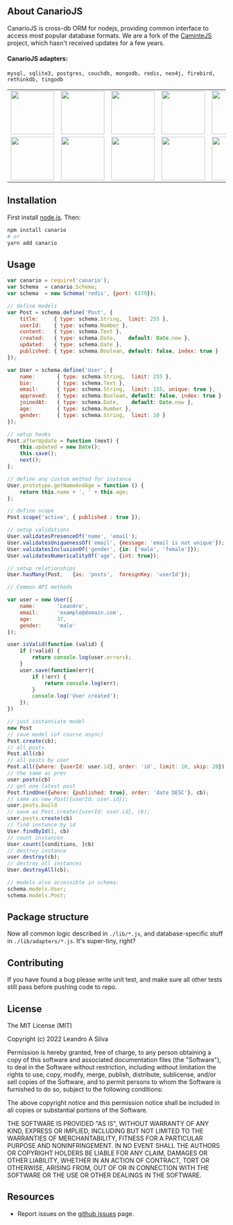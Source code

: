## About CanarioJS

CanarioJS is cross-db ORM for nodejs, providing common interface to access
most popular database formats. We are a fork of the [CaminteJS](
https://github.com/biggora/canario) project, which hasn't received updates for a few years.

#### CanarioJS adapters:
    mysql, sqlite3, postgres, couchdb, mongodb, redis, neo4j, firebird, rethinkdb, tingodb

<table>
    <tr>
      <td><img width="100" src="https://github.com/leandroasilva/canario/raw/main/media/memory.png"/></td>
      <td><img width="100" src="https://github.com/leandroasilva/canario/raw/main/media/mongodb.png"/></td>
      <td><img width="100" src="https://github.com/leandroasilva/canario/raw/main/media/mysql.png"/></td>
      <td><img width="100" src="https://github.com/leandroasilva/canario/raw/main/media/postgresql.png"/></td>
      <td><img width="100" src="https://github.com/leandroasilva/canario/raw/main/media/sqlite.png"/></td>
      <td><img width="100" src="https://github.com/leandroasilva/canario/raw/main/media/mariadb.png"/></td>
      <td><img width="100" src="https://github.com/leandroasilva/canario/raw/main/media/firebird.png"/></td>   
    </tr>
    <tr>
      <td><img width="100" src="https://github.com/leandroasilva/canario/raw/main/media/couchdb.png"/></td>
      <td><img width="100" src="https://github.com/leandroasilva/canario/raw/main/media/rethinkdb.png"/></td>
      <td><img width="100" src="https://github.com/leandroasilva/canario/raw/main/media/redis.png"/></td> 
      <td><img width="100" src="https://github.com/leandroasilva/canario/raw/main/media/tingodb.png"/></td>      
      <td><img width="100" src="https://github.com/leandroasilva/canario/raw/main/media/neo4j.png"/></td> 
      <td><img width="100" src="https://github.com/leandroasilva/canario/raw/main/media/arangodb.png"/></td>
      <td><img width="100" src="https://github.com/leandroasilva/canario/raw/main/media/cassandra.png"/></td>
    </tr>
</table>

## Installation

First install [node.js](http://nodejs.org/). Then:

```bash
npm install canario
# or
yarn add canario
```

## Usage

```javascript
var canario = require('canario');
var Schema  = canario.Schema;
var schema  = new Schema('redis', {port: 6379});

// define models
var Post = schema.define('Post', {
    title:     { type: schema.String,  limit: 255 },
    userId:    { type: schema.Number },
    content:   { type: schema.Text },
    created:   { type: schema.Date,    default: Date.now },
    updated:   { type: schema.Date },
    published: { type: schema.Boolean, default: false, index: true }
});

var User = schema.define('User', {
    name:       { type: schema.String,  limit: 255 },
    bio:        { type: schema.Text },
    email:      { type: schema.String,  limit: 155, unique: true },
    approved:   { type: schema.Boolean, default: false, index: true }
    joinedAt:   { type: schema.Date,    default: Date.now },
    age:        { type: schema.Number },
    gender:     { type: schema.String,  limit: 10 }
});

// setup hooks
Post.afterUpdate = function (next) {
    this.updated = new Date();
    this.save();
    next();
};

// define any custom method for instance
User.prototype.getNameAndAge = function () {
    return this.name + ', ' + this.age;
};

// define scope
Post.scope('active', { published : true });

// setup validations
User.validatesPresenceOf('name', 'email');
User.validatesUniquenessOf('email', {message: 'email is not unique'});
User.validatesInclusionOf('gender', {in: ['male', 'female']});
User.validatesNumericalityOf('age', {int: true});

// setup relationships
User.hasMany(Post,   {as: 'posts',  foreignKey: 'userId'});

// Common API methods

var user = new User({ 
    name:       'Leandro',
    email:      'example@domain.com',
    age:        37,
    gender:     'male'
});

user.isValid(function (valid) {
    if (!valid) {
        return console.log(user.errors);
    }
    user.save(function(err){
        if (!err) {
            return console.log(err);
        }
        console.log('User created');
    });
})

// just instantiate model
new Post
// save model (of course async)
Post.create(cb);
// all posts
Post.all(cb)
// all posts by user
Post.all({where: {userId: user.id}, order: 'id', limit: 10, skip: 20});
// the same as prev
user.posts(cb)
// get one latest post
Post.findOne({where: {published: true}, order: 'date DESC'}, cb);
// same as new Post({userId: user.id});
user.posts.build
// save as Post.create({userId: user.id}, cb);
user.posts.create(cb)
// find instance by id
User.findById(1, cb)
// count instances
User.count([conditions, ]cb)
// destroy instance
user.destroy(cb);
// destroy all instances
User.destroyAll(cb);

// models also accessible in schema:
schema.models.User;
schema.models.Post;
```

## Package structure

Now all common logic described in `./lib/*.js`, and database-specific stuff in `./lib/adapters/*.js`. It's super-tiny, right?

## Contributing

If you have found a bug please write unit test, and make sure all other tests still pass before pushing code to repo.

## License

The MIT License (MIT)

Copyright (c) 2022 Leandro A Silva

Permission is hereby granted, free of charge, to any person obtaining a copy of
this software and associated documentation files (the "Software"), to deal in
the Software without restriction, including without limitation the rights to
use, copy, modify, merge, publish, distribute, sublicense, and/or sell copies of
the Software, and to permit persons to whom the Software is furnished to do so,
subject to the following conditions:

The above copyright notice and this permission notice shall be included in all
copies or substantial portions of the Software.

THE SOFTWARE IS PROVIDED "AS IS", WITHOUT WARRANTY OF ANY KIND, EXPRESS OR
IMPLIED, INCLUDING BUT NOT LIMITED TO THE WARRANTIES OF MERCHANTABILITY, FITNESS
FOR A PARTICULAR PURPOSE AND NONINFRINGEMENT. IN NO EVENT SHALL THE AUTHORS OR
COPYRIGHT HOLDERS BE LIABLE FOR ANY CLAIM, DAMAGES OR OTHER LIABILITY, WHETHER
IN AN ACTION OF CONTRACT, TORT OR OTHERWISE, ARISING FROM, OUT OF OR IN
CONNECTION WITH THE SOFTWARE OR THE USE OR OTHER DEALINGS IN THE SOFTWARE.


## Resources

- Report issues on the [github issues](https://github.com/leandroasilva/canario/issues) page.

